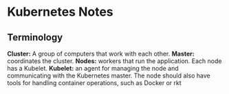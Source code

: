 # Kubernetes Notes

## Terminology

**Cluster:** A group of computers that work with each other.
**Master:** coordinates the cluster.
**Nodes:** workers that run the application. Each node has a Kubelet.
**Kubelet:** an agent for managing the node and communicating with the Kubernetes master. The node should also have tools for handling container operations, such as Docker or rkt
